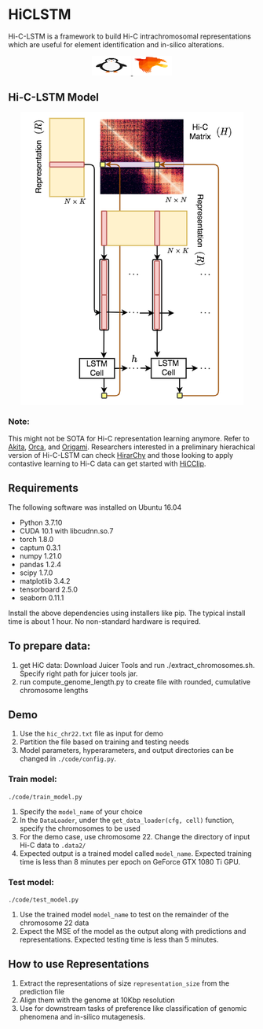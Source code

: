 # HiCLSTM
Hi-C-LSTM is a framework to build Hi-C intrachromosomal representations which are useful for element identification and in-silico alterations. 

<p align="center">
    <a href="https://www.biorxiv.org/content/10.1101/2021.08.26.457856v1.abstract">
        <img alt="Paper" width="80" height="40" src="https://github.com/kevinbdsouza/Hi-C-LSTM//blob/main/data2/penguin.svg?raw=true">
    </a>
    <a href="https://github.com/kevinbdsouza/Hi-C-LSTM/releases">
        <img alt="Release" width="80" height="40" src="https://github.com/kevinbdsouza/Hi-C-LSTM//blob/main/data2/crow.svg?raw=true">
    </a>
</p>

## Hi-C-LSTM Model 
<p align="center">
<img align="center" src="https://github.com/kevinbdsouza/Hi-C-LSTM//blob/main/data2/HiC_model.png?raw=true">
</p>

### Note: 
This might not be SOTA for Hi-C representation learning anymore. Refer to [Akita](https://github.com/calico/basenji), [Orca](https://github.com/jzhoulab/orca), and [Origami](https://www.biorxiv.org/content/10.1101/2022.03.05.483136v1). Researchers interested in a preliminary hierachical version of Hi-C-LSTM can check [HirarChy](https://github.com/kevinbdsouza/HirarChy) and those looking to apply contastive learning to Hi-C data can get started with [HiCClip](https://github.com/kevinbdsouza/HiCClip).

## Requirements 
The following software was installed on Ubuntu 16.04
* Python 3.7.10
* CUDA 10.1 with libcudnn.so.7
* torch 1.8.0
* captum 0.3.1
* numpy 1.21.0
* pandas 1.2.4
* scipy 1.7.0
* matplotlib 3.4.2
* tensorboard 2.5.0
* seaborn 0.11.1

Install the above dependencies using installers like pip. The typical install time is about 1 hour. No non-standard hardware is required. 

## To prepare data:
1. get HiC data: Download Juicer Tools and run ./extract_chromosomes.sh. Specify right path for juicer tools jar. 
2. run compute_genome_length.py to create file with rounded, cumulative chromosome lengths

## Demo 
1. Use the ```hic_chr22.txt``` file as input for demo
2. Partition the file based on training and testing needs
3. Model parameters, hyperarameters, and output directories can be changed in ```./code/config.py```.

### Train model:
```./code/train_model.py```

1. Specify the ```model_name``` of your choice
2. In the ```DataLoader```, under the ```get_data_loader(cfg, cell)``` function, specify the chromosomes to be used
3. For the demo case, use chromosome 22. Change the directory of input Hi-C data to ```.data2/```
4. Expected output is a trained model called ```model_name```. Expected training time is less than 8 minutes per epoch on GeForce GTX 1080 Ti GPU. 


### Test model:
```./code/test_model.py```

1. Use the trained model ```model_name``` to test on the remainder of the chromosome 22 data
2. Expect the MSE of the model as the output along with predictions and representations. Expected testing time is less than 5 minutes. 

## How to use Representations

1. Extract the representations of size ```representation_size``` from the prediction file
2. Align them with the genome at 10Kbp resolution
3. Use for downstream tasks of preference like classification of genomic phenomena and in-silico mutagenesis.  
